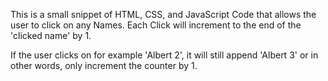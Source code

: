 This is a small snippet of HTML, CSS, and JavaScript Code that allows the user to click on any Names. Each Click will increment to the end of the 'clicked name' by 1. 

If the user clicks on for example 'Albert 2', it will still append 'Albert 3' or in other words, only increment the counter by 1.